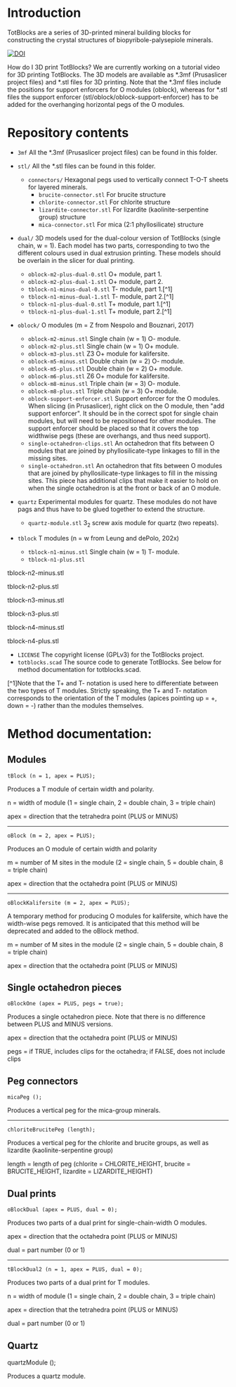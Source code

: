 # Introduction

TotBlocks are a series of 3D-printed mineral building blocks for constructing the crystal structures of biopyribole-palysepiole minerals.

[![DOI](https://zenodo.org/badge/398404495.svg)](https://zenodo.org/badge/latestdoi/398404495)

How do I 3D print TotBlocks?
We are currently working on a tutorial video for 3D printing TotBlocks.
The 3D models are available as *.3mf (Prusaslicer project files) and *.stl files for 3D printing. 
Note that the *.3mf files include the positions for support enforcers for O modules (oblock), 
whereas for *.stl files the support enforcer (stl/oblock/oblock-support-enforcer) has to be added for the overhanging horizontal pegs of the O modules.

# Repository contents

<!-- todo: add links -->

- `3mf`						All the *.3mf (Prusaslicer project files) can be found in this folder.
<!-- todo: add these files -->

- `stl/`					All the *.stl files can be found in this folder.
  -	`connectors/`			Hexagonal pegs used to vertically connect T-O-T sheets for layered minerals.
	- `brucite-connector.stl`		For brucite structure
	- `chlorite-connector.stl`		For chlorite structure
	- `lizardite-connector.stl`	For lizardite (kaolinite-serpentine group) structure
	- `mica-connector.stl`			For mica (2:1 phyllosilicate) structure
	
- `dual/` 					3D models used for the dual-colour version of TotBlocks (single chain, w = 1). 
							Each model has two parts, corresponding to two the different colours used in dual extrusion printing.
							These models should be overlain in the slicer for dual printing.
  - `oblock-m2-plus-dual-0.stl`		O+ module, part 1.
  - `oblock-m2-plus-dual-1.stl`		O+ module, part 2.
  - `tblock-n1-minus-dual-0.stl`	T- module, part 1.[^1]
  - `tblock-n1-minus-dual-1.stl`	T- module, part 2.[^1]
  - `tblock-n1-plus-dual-0.stl`		T+ module, part 1.[^1]
  - `tblock-n1-plus-dual-1.stl`		T+ module, part 2.[^1]
		
- `oblock/`					O modules (m = Z from Nespolo and Bouznari, 2017)
  - `oblock-m2-minus.stl`			Single chain (w = 1) O- module.
  - `oblock-m2-plus.stl`			Single chain (w = 1) O+ module.
  - `oblock-m3-plus.stl`			Z3 O+ module for kalifersite.
  - `oblock-m5-minus.stl`			Double chain (w = 2) O- module.
  - `oblock-m5-plus.stl`			Double chain (w = 2) O+ module.
  - `oblock-m6-plus.stl`			Z6 O+ module for kalifersite.
  - `oblock-m8-minus.stl`			Triple chain (w = 3) O- module.
  - `oblock-m8-plus.stl`			Triple chain (w = 3) O+ module.
  - `oblock-support-enforcer.stl`	Support enforcer for the O modules. When slicing (in Prusaslicer), right click on the O module, then "add support enforcer". 
									It should be in the correct spot for single chain modules, but will need to be repositioned for other modules.
									The support enforcer should be placed so that it covers the top widthwise pegs (these are overhangs, and thus need support).
  - `single-octahedron-clips.stl`	An octahedron that fits between O modules that are joined by phyllosilicate-type linkages to fill in the missing sites.
  - `single-octahedron.stl`			An octahedron that fits between O modules that are joined by phyllosilicate-type linkages to fill in the missing sites.
									This piece has additional clips that make it easier to hold on when the single octahedron is at the front or back of an O module.
	
- `quartz`					Experimental modules for quartz. These modules do not have pags and thus have to be glued together to extend the structure.
  - `quartz-module.stl`				3<sub>2</sub> screw axis module for quartz (two repeats).

- `tblock`					T modules (n = w from Leung and dePolo, 202x)
  - `tblock-n1-minus.stl`			Single chain (w = 1) T- module.
  - `tblock-n1-plus.stl`

tblock-n2-minus.stl

tblock-n2-plus.stl

tblock-n3-minus.stl

tblock-n3-plus.stl

tblock-n4-minus.stl

tblock-n4-plus.stl
- `LICENSE` 				The copyright license (GPLv3) for the TotBlocks project.
- `totblocks.scad`		The source code to generate TotBlocks. See below for method documentation for totblocks.scad.

[^1]Note that the T+ and T- notation is used here to differentiate between the two types of T modules. 
 Strictly speaking, the T+ and T- notation corresponds to the orientation of the T modules (apices pointing up = +, down = -) rather than the modules themselves.


# Method documentation:

## Modules

	tBlock (n = 1, apex = PLUS);

Produces a T module of certain width and polarity.

n = width of module (1 = single chain, 2 = double chain, 3 = triple chain)

apex = direction that the tetrahedra point (PLUS or MINUS)

***

	oBlock (m = 2, apex = PLUS);

Produces an O module of certain width and polarity

m = number of M sites in the module (2 = single chain, 5 = double chain, 8 = triple chain)

apex = direction that the octahedra point (PLUS or MINUS)

***

	oBlockKalifersite (m = 2, apex = PLUS);

A temporary method for producing O modules for kalifersite, which have the width-wise pegs removed. It is anticipated that this method will be deprecated and added to the oBlock method.
 
m = number of M sites in the module (2 = single chain, 5 = double chain, 8 = triple chain)

apex = direction that the octahedra point (PLUS or MINUS)


## Single octahedron pieces


	oBlockOne (apex = PLUS, pegs = true);

Produces a single octahedron piece. Note that there is no difference between PLUS and MINUS versions.

apex = direction that the octahedra point (PLUS or MINUS)

pegs = if TRUE, includes clips for the octahedra; if FALSE, does not include clips


## Peg connectors


	micaPeg ();

Produces a vertical peg for the mica-group minerals.

***

	chloriteBrucitePeg (length);

Produces a vertical peg for the chlorite and brucite groups, as well as lizardite (kaolinite-serpentine group)

length = length of peg (chlorite = CHLORITE_HEIGHT, brucite = BRUCITE_HEIGHT, lizardite = LIZARDITE_HEIGHT)


## Dual prints


	oBlockDual (apex = PLUS, dual = 0);

Produces two parts of a dual print for single-chain-width O modules.

apex = direction that the octahedra point (PLUS or MINUS)

dual = part number (0 or 1)

***

	tBlockDual2 (n = 1, apex = PLUS, dual = 0);

Produces two parts of a dual print for T modules.

n = width of module (1 = single chain, 2 = double chain, 3 = triple chain)

apex = direction that the tetrahedra point (PLUS or MINUS)

dual = part number (0 or 1)


## Quartz


quartzModule ();

Produces a quartz module.
